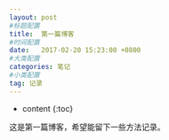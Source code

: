 ```yaml
---
layout: post
#标题配置
title:  第一篇博客
#时间配置
date:   2017-02-20 15:23:00 +0800
#大类配置
categories: 笔记
#小类配置
tag: 记录
---
```



* content
{:toc}

这是第一篇博客，希望能留下一些方法记录。